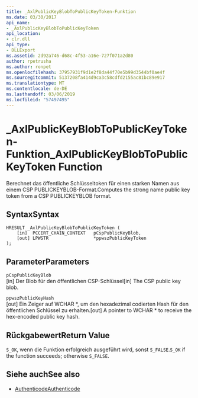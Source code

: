 ```yaml
---
title: _AxlPublicKeyBlobToPublicKeyToken-Funktion
ms.date: 03/30/2017
api_name:
- _AxlPublicKeyBlobToPublicKeyToken
api_location:
- clr.dll
api_type:
- DLLExport
ms.assetid: 2d92a746-d68c-4f53-a16e-727f071a2d80
author: rpetrusha
ms.author: ronpet
ms.openlocfilehash: 37957931f9d1e2f8da44f70e5b99d3544bf0ae4f
ms.sourcegitcommit: 5137208fa414d9ca3c58cdfd2155ac81bc89e917
ms.translationtype: MT
ms.contentlocale: de-DE
ms.lasthandoff: 03/06/2019
ms.locfileid: "57497495"
---
```

# <a name="axlpublickeyblobtopublickeytoken-function"></a><span data-ttu-id="446d1-102">_AxlPublicKeyBlobToPublicKeyToken-Funktion</span><span class="sxs-lookup"><span data-stu-id="446d1-102">_AxlPublicKeyBlobToPublicKeyToken Function</span></span>
<span data-ttu-id="446d1-103">Berechnet das öffentliche Schlüsseltoken für einen starken Namen aus einem CSP PUBLICKEYBLOB-Format.</span><span class="sxs-lookup"><span data-stu-id="446d1-103">Computes the strong name public key token from a CSP PUBLICKEYBLOB format.</span></span>  
  
## <a name="syntax"></a><span data-ttu-id="446d1-104">Syntax</span><span class="sxs-lookup"><span data-stu-id="446d1-104">Syntax</span></span>  
  
```  
HRESULT _AxlPublicKeyBlobToPublicKeyToken (  
    [in]  PCCERT_CHAIN_CONTEXT   pCspPublicKeyBlob,  
    [out] LPWSTR                 *ppwszPublicKeyToken  
);  
```  
  
## <a name="parameters"></a><span data-ttu-id="446d1-105">Parameter</span><span class="sxs-lookup"><span data-stu-id="446d1-105">Parameters</span></span>  
 `pCspPublicKeyBlob`  
 <span data-ttu-id="446d1-106">[in] Der Blob für den öffentlichen CSP-Schlüssel</span><span class="sxs-lookup"><span data-stu-id="446d1-106">[in] The CSP public key blob.</span></span>  
  
 `ppwszPublicKeyHash`  
 <span data-ttu-id="446d1-107">[out] Ein Zeiger auf WCHAR \*, um den hexadezimal codierten Hash für den öffentlichen Schlüssel zu erhalten.</span><span class="sxs-lookup"><span data-stu-id="446d1-107">[out] A pointer to WCHAR \* to receive the hex-encoded public key hash.</span></span>  
  
## <a name="return-value"></a><span data-ttu-id="446d1-108">Rückgabewert</span><span class="sxs-lookup"><span data-stu-id="446d1-108">Return Value</span></span>  
 <span data-ttu-id="446d1-109">`S_OK`, wenn die Funktion erfolgreich ausgeführt wird, sonst `S_FALSE`.</span><span class="sxs-lookup"><span data-stu-id="446d1-109">`S_OK` if the function succeeds; otherwise `S_FALSE`.</span></span>  
  
## <a name="see-also"></a><span data-ttu-id="446d1-110">Siehe auch</span><span class="sxs-lookup"><span data-stu-id="446d1-110">See also</span></span>
- [<span data-ttu-id="446d1-111">Authenticode</span><span class="sxs-lookup"><span data-stu-id="446d1-111">Authenticode</span></span>](../../../../docs/framework/unmanaged-api/authenticode/index.md)
